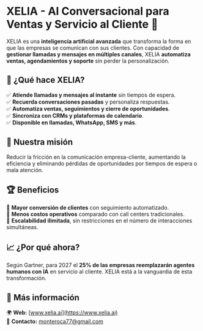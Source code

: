 # XELIA - AI Conversacional para Ventas y Servicio al Cliente 🤖  

XELIA es una **inteligencia artificial avanzada** que transforma la forma en que las empresas se comunican con sus clientes. Con capacidad de **gestionar llamadas y mensajes en múltiples canales**, XELIA **automatiza ventas, agendamientos y soporte** sin perder la personalización.  

## 🚀 ¿Qué hace XELIA?  
✅ **Atiende llamadas y mensajes al instante** sin tiempos de espera.  
✅ **Recuerda conversaciones pasadas** y personaliza respuestas.  
✅ **Automatiza ventas, seguimientos y cierre de oportunidades**.  
✅ **Sincroniza con CRMs y plataformas de calendario**.  
✅ **Disponible en llamadas, WhatsApp, SMS y más**.  

## 🎯 Nuestra misión  
Reducir la fricción en la comunicación empresa-cliente, aumentando la eficiencia y eliminando pérdidas de oportunidades por tiempos de espera o mala atención.  

## 🏆 Beneficios  
🔹 **Mayor conversión de clientes** con seguimiento automatizado.  
🔹 **Menos costos operativos** comparado con call centers tradicionales.  
🔹 **Escalabilidad ilimitada**, sin restricciones en el número de interacciones simultáneas.  

## 📈 ¿Por qué ahora?  
Según Gartner, para 2027 el **25% de las empresas reemplazarán agentes humanos con IA** en servicio al cliente. XELIA está a la vanguardia de esta transformación.  

## 🔗 Más información  
🌍 **Web:** [www.xelia.ai](https://www.xelia.ai)  
📧 **Contacto:** monteroca77@gmail.com  
